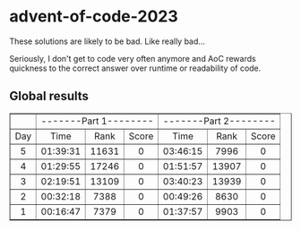 # advent-of-code-2023

These solutions are likely to be bad. Like really bad...

Seriously, I don't get to code very often anymore and AoC rewards quickness to the correct answer over runtime or readability of code.

## Global results

<table border="1", style='text-align:center'>
  <tr>
    <td></td>
    <td colspan="3">-------Part 1--------</td>
    <td colspan="3">-------Part 2--------</td>
  </tr>
  <tr>
    <td>Day</td>
    <td>Time</td>
    <td>Rank</td>
    <td>Score</td>
    <td>Time</td>
    <td>Rank</td>
    <td>Score</td>
  </tr>
  <tr>
    <td>5</td>
    <td>01:39:31</td>
    <td>11631</td>
    <td>0</td>
    <td>03:46:15</td>
    <td>7996</td>
    <td>0</td>
  </tr>
  <tr>
    <td>4</td>
    <td>01:29:55</td>
    <td>17246</td>
    <td>0</td>
    <td>01:51:57</td>
    <td>13907</td>
    <td>0</td>
  </tr>
  <tr>
    <td>3</td>
    <td>02:19:51</td>
    <td>13109</td>
    <td>0</td>
    <td>03:40:23</td>
    <td>13939</td>
    <td>0</td>
  </tr>
  <tr>
    <td>2</td>
    <td>00:32:18</td>
    <td>7388</td>
    <td>0</td>
    <td>00:49:26</td>
    <td>8630</td>
    <td>0</td>
  </tr>
  <tr>
    <td>1</td>
    <td>00:16:47</td>
    <td>7379</td>
    <td>0</td>
    <td>01:37:57</td>
    <td>9903</td>
    <td>0</td>
  </tr>
</table>
